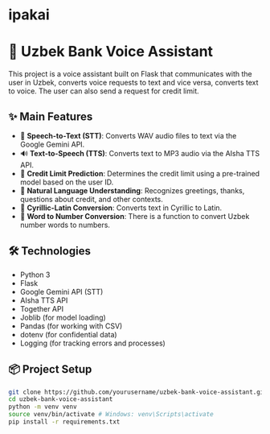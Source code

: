 # ipakai

# 🏦 Uzbek Bank Voice Assistant

This project is a voice assistant built on Flask that communicates with the user in Uzbek, converts voice requests to text and vice versa, converts text to voice. The user can also send a request for credit limit.

## ✨ Main Features

- 🎤 **Speech-to-Text (STT)**: Converts WAV audio files to text via the Google Gemini API.
- 🔊 **Text-to-Speech (TTS)**: Converts text to MP3 audio via the AIsha TTS API.
- 🧠 **Credit Limit Prediction**: Determines the credit limit using a pre-trained model based on the user ID.
- 👋 **Natural Language Understanding**: Recognizes greetings, thanks, questions about credit, and other contexts.
- 🔁 **Cyrillic-Latin Conversion**: Converts text in Cyrillic to Latin.
- 🔢 **Word to Number Conversion**: There is a function to convert Uzbek number words to numbers.

## 🛠 Technologies

- Python 3
- Flask
- Google Gemini API (STT)
- AIsha TTS API
- Together API
- Joblib (for model loading)
- Pandas (for working with CSV)
- dotenv (for confidential data)
- Logging (for tracking errors and processes)

## 📦 Project Setup

```bash
git clone https://github.com/yourusername/uzbek-bank-voice-assistant.git
cd uzbek-bank-voice-assistant
python -m venv venv
source venv/bin/activate # Windows: venv\Scripts\activate
pip install -r requirements.txt
